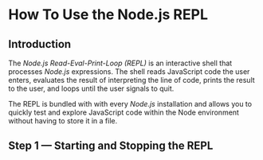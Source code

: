 # How To Use the Node.js REPL

## Introduction

The *Node.js Read-Eval-Print-Loop (REPL)* is an interactive shell that processes *Node.js* expressions. The shell reads JavaScript code the user enters, evaluates the result of interpreting the line of code, prints the result to the user, and loops until the user signals to quit.

The REPL is bundled with with every *Node.js* installation and allows you to quickly test and explore JavaScript code within the Node environment without having to store it in a file.

## Step 1 — Starting and Stopping the REPL

